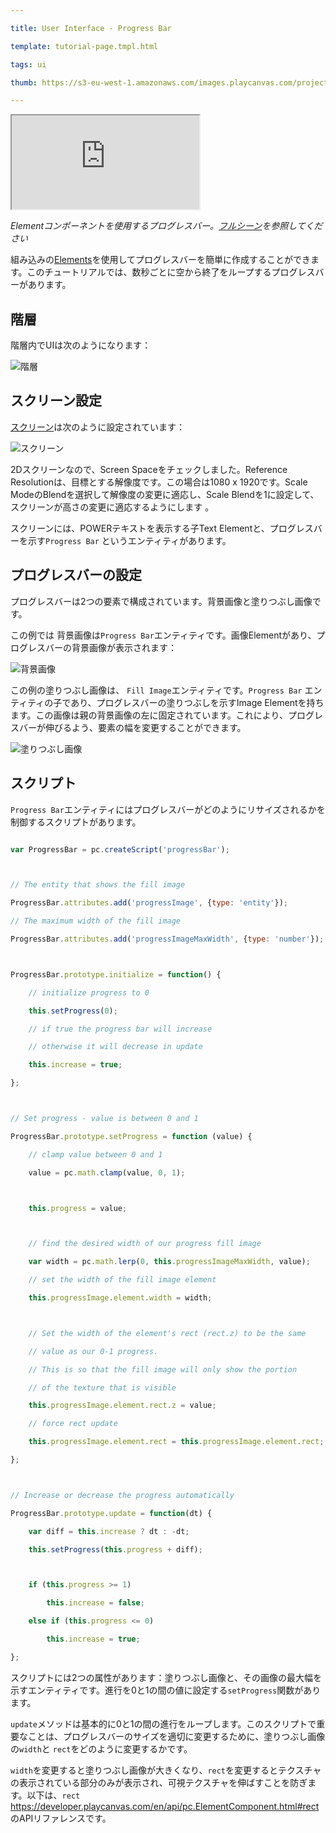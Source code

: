 ---
title: User Interface - Progress Bar
template: tutorial-page.tmpl.html
tags: ui
thumb: https://s3-eu-west-1.amazonaws.com/images.playcanvas.com/projects/12/501979/49D69A-image-75.jpg
---

<iframe src="https://playcanv.as/p/FlebHmLs/"></iframe>

*Elementコンポーネントを使用するプログレスバー。[フルシーン][1]を参照してください*

組み込みの[Elements][2]を使用してプログレスバーを簡単に作成することができます。このチュートリアルでは、数秒ごとに空から終了をループするプログレスバーがあります。

## 階層

階層内でUIは次のようになります：

![階層][4]

## スクリーン設定

[スクリーン][3]は次のように設定されています：

![スクリーン][5]

2Dスクリーンなので、Screen Spaceをチェックしました。Reference Resolutionは、目標とする解像度です。この場合は1080 x 1920です。Scale ModeのBlendを選択して解像度の変更に適応し、Scale Blendを1に設定して、スクリーンが高さの変更に適応するようにします 。

スクリーンには、POWERテキストを表示する子Text Elementと、プログレスバーを示す`Progress Bar` というエンティティがあります。

## プログレスバーの設定

プログレスバーは2つの要素で構成されています。背景画像と塗りつぶし画像です。

この例では 背景画像は`Progress Bar`エンティティです。画像Elementがあり、プログレスバーの背景画像が表示されます：

![背景画像][6]

この例の塗りつぶし画像は、 `Fill Image`エンティティです。`Progress Bar` エンティティの子であり、プログレスバーの塗りつぶしを示すImage Elementを持ちます。この画像は親の背景画像の左に固定されています。これにより、プログレスバーが伸びるよう、要素の幅を変更することができます。

![塗りつぶし画像][7]

## スクリプト

`Progress Bar`エンティティにはプログレスバーがどのようにリサイズされるかを制御するスクリプトがあります。

```javascript
var ProgressBar = pc.createScript('progressBar');

// The entity that shows the fill image
ProgressBar.attributes.add('progressImage', {type: 'entity'});
// The maximum width of the fill image
ProgressBar.attributes.add('progressImageMaxWidth', {type: 'number'});

ProgressBar.prototype.initialize = function() {
    // initialize progress to 0
    this.setProgress(0);
    // if true the progress bar will increase
    // otherwise it will decrease in update
    this.increase = true;
};

// Set progress - value is between 0 and 1
ProgressBar.prototype.setProgress = function (value) {
    // clamp value between 0 and 1
    value = pc.math.clamp(value, 0, 1);

    this.progress = value;

    // find the desired width of our progress fill image
    var width = pc.math.lerp(0, this.progressImageMaxWidth, value);
    // set the width of the fill image element
    this.progressImage.element.width = width;

    // Set the width of the element's rect (rect.z) to be the same
    // value as our 0-1 progress.
    // This is so that the fill image will only show the portion
    // of the texture that is visible
    this.progressImage.element.rect.z = value;
    // force rect update
    this.progressImage.element.rect = this.progressImage.element.rect;
};

// Increase or decrease the progress automatically
ProgressBar.prototype.update = function(dt) {
    var diff = this.increase ? dt : -dt;
    this.setProgress(this.progress + diff);

    if (this.progress >= 1)
        this.increase = false;
    else if (this.progress <= 0)
        this.increase = true;
};
```

スクリプトには2つの属性があります：塗りつぶし画像と、その画像の最大幅を示すエンティティです。進行を0と1の間の値に設定する`setProgress`関数があります。

`update`メソッドは基本的に0と1の間の進行をループします。このスクリプトで重要なことは、プログレスバーのサイズを適切に変更するために、塗りつぶし画像の`width`と `rect`をどのように変更するかです。

`width`を変更すると塗りつぶし画像が大きくなり、`rect`を変更するとテクスチャの表示されている部分のみが表示され、可視テクスチャを伸ばすことを防ぎます。以下は、`rect` https://developer.playcanvas.com/en/api/pc.ElementComponent.html#rect のAPIリファレンスです。

[1]: https://playcanvas.com/editor/scene/547906
[2]: /user-manual/user-interface/elements/
[3]: /user-manual/user-interface/screens/
[4]: /images/tutorials/ui/progressbar/hierarchy.png
[5]: /images/tutorials/ui/progressbar/screen.png
[6]: /images/tutorials/ui/progressbar/progress-bar-bg.png
[7]: /images/tutorials/ui/progressbar/progress-bar-fill.png

